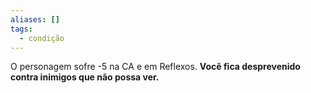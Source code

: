 ```yaml
---
aliases: []
tags:
  - condição
---
```

 
O personagem sofre -5 na CA e em Reflexos. **Você fica desprevenido contra inimigos que não possa ver.**
